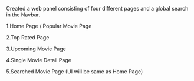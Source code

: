  <p>Created a web panel consisting of four different pages and a global search in the Navbar.</p>
 <p>1.Home Page / Popular Movie Page</p>
 <p>2.Top Rated Page</p>
 <p>3.Upcoming Movie Page</p>
 <p>4.Single Movie Detail Page</p>
 <p>5.Searched Movie Page (UI will be same as Home Page)</p>
